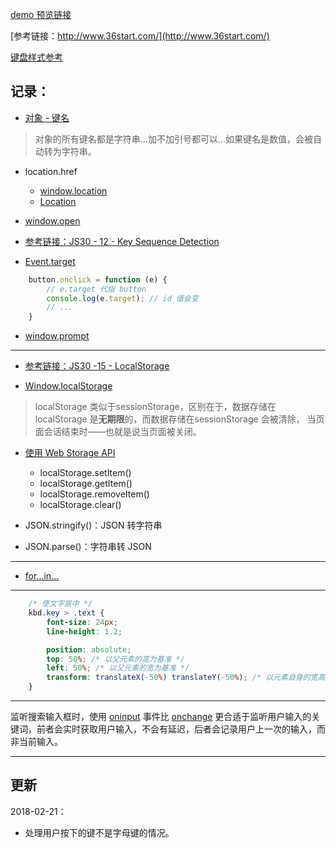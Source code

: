 [demo 预览链接](https://hehe1111.github.io/js_demo/nav-kbd/index.html)

[参考链接：http://www.36start.com/](http://www.36start.com/)

[键盘样式参考](http://mcdlr.com/key-sheet/)

## 记录：
- [对象 - 键名](http://javascript.ruanyifeng.com/grammar/object.html#toc2)
> 对象的所有键名都是字符串...加不加引号都可以...如果键名是数值，会被自动转为字符串。

- location.href
    - [window.location](https://developer.mozilla.org/zh-CN/docs/Web/API/Window/location)
    - [Location](https://developer.mozilla.org/zh-CN/docs/Web/API/Location)

- [window.open](https://developer.mozilla.org/zh-CN/docs/Web/API/Window/open)
- [参考链接：JS30 - 12 - Key Sequence Detection](https://github.com/hehe1111/js_demo/blob/master/js30/12%20-%20Key%20Sequence%20Detection/README.md)
- [Event.target](https://developer.mozilla.org/zh-CN/docs/Web/API/Event/target)
```javascript
    button.onclick = function (e) {
        // e.target 代指 button
        console.log(e.target); // id 值会变
        // ...
    }
```

- [window.prompt](https://developer.mozilla.org/zh-CN/docs/Web/API/Window/prompt)

---

- [参考链接：JS30 -15 - LocalStorage](https://github.com/hehe1111/js_demo/blob/master/js30/15%20-%20LocalStorage/README.md)

- [Window.localStorage](https://developer.mozilla.org/zh-CN/docs/Web/API/Window/localStorage)
> localStorage 类似于sessionStorage，区别在于，数据存储在 localStorage 是**无期限**的，而数据存储在sessionStorage 会被清除， 当页面会话结束时——也就是说当页面被关闭。

- [使用 Web Storage API](https://developer.mozilla.org/zh-CN/docs/Web/API/Web_Storage_API/Using_the_Web_Storage_API)
    - localStorage.setItem()
    - localStorage.getItem()
    - localStorage.removeItem()
    - localStorage.clear()

- JSON.stringify()：JSON 转字符串
- JSON.parse()：字符串转 JSON

---

- [for...in...](http://javascript.ruanyifeng.com/grammar/array.html#toc4)

---

```css
    /* 使文字居中 */
    kbd.key > .text {
        font-size: 24px;
        line-height: 1.2;

        position: absolute;
        top: 50%; /* 以父元素的高为基准 */
        left: 50%; /* 以父元素的宽为基准 */
        transform: translateX(-50%) translateY(-50%); /* 以元素自身的宽高为基准 */
    }
```

---

监听搜索输入框时，使用 [oninput](https://developer.mozilla.org/en-US/docs/Mozilla/Tech/XUL/Attribute/oninput) 事件比 [onchange](https://developer.mozilla.org/en-US/docs/Mozilla/Tech/XUL/Attribute/onchange) 更合适于监听用户输入的关键词，前者会实时获取用户输入，不会有延迟，后者会记录用户上一次的输入，而非当前输入。

---

## 更新
2018-02-21：
- 处理用户按下的键不是字母键的情况。